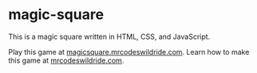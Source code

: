 # magic-square

This is a magic square written in HTML, CSS, and JavaScript.

Play this game at [magicsquare.mrcodeswildride.com](https://magicsquare.mrcodeswildride.com/).
Learn how to make this game at [mrcodeswildride.com](https://www.mrcodeswildride.com/).